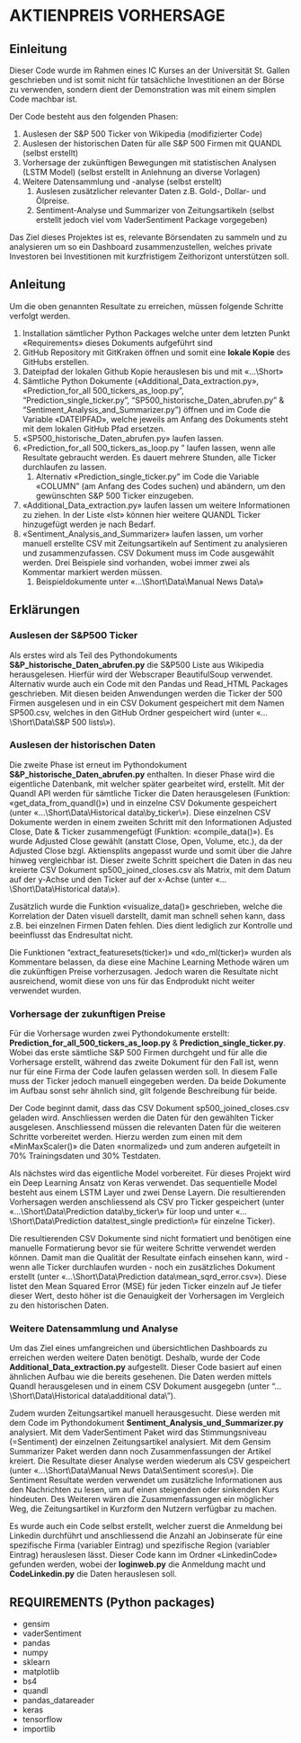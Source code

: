 # AKTIENPREIS VORHERSAGE
## Einleitung
Dieser Code wurde im Rahmen eines IC Kurses an der Universität St. Gallen geschrieben und ist somit nicht für tatsächliche Investitionen an der Börse zu verwenden, sondern dient der Demonstration was mit einem simplen Code machbar ist. 

Der Code besteht aus den folgenden Phasen:
1.	Auslesen der S&P 500 Ticker von Wikipedia (modifizierter Code)
2.	Auslesen der historischen Daten für alle S&P 500 Firmen mit QUANDL (selbst erstellt)
3.	Vorhersage der zukünftigen Bewegungen mit statistischen Analysen (LSTM Model) (selbst erstellt in Anlehnung an diverse Vorlagen)
4.	Weitere Datensammlung und -analyse (selbst erstellt)
	1.	Auslesen zusätzlicher relevanter Daten z.B. Gold-, Dollar- und Ölpreise. 
	2.	Sentiment-Analyse und Summarizer von Zeitungsartikeln (selbst erstellt jedoch viel vom VaderSentiment Package vorgegeben)

Das Ziel dieses Projektes ist es, relevante Börsendaten zu sammeln und zu analysieren um so ein Dashboard zusammenzustellen, welches private Investoren bei Investitionen mit kurzfristigem Zeithorizont unterstützen soll. 

## Anleitung
Um die oben genannten Resultate zu erreichen, müssen folgende Schritte verfolgt werden. 
1.	Installation sämtlicher Python Packages welche unter dem letzten Punkt «Requirements» dieses Dokuments aufgeführt sind
2.	GitHub Repository mit GitKraken öffnen und somit eine **lokale Kopie** des GitHubs erstellen. 
3.	Dateipfad der lokalen Github Kopie herauslesen bis und mit «…\Short»
4.	Sämtliche Python Dokumente («Additional_Data_extraction.py», «Prediction_for_all 500_tickers_as_loop.py”, “Prediction_single_ticker.py”, “SP500_historische_Daten_abrufen.py” & “Sentiment_Analysis_and_Summarizer.py”) öffnen und im Code die Variable «DATEIPFAD», welche jeweils am Anfang des Dokuments steht mit dem lokalen GitHub Pfad ersetzen. 
5.	«SP500_historische_Daten_abrufen.py» laufen lassen.
6.	«Prediction_for_all 500_tickers_as_loop.py ” laufen lassen, wenn alle Resultate gebraucht werden. Es dauert mehrere Stunden, alle Ticker durchlaufen zu lassen.
	1.	Alternativ «Prediction_single_ticker.py” im Code die Variable «COLUMN” (am Anfang des Codes suchen) und abändern, um den gewünschten S&P 500 Ticker einzugeben. 
7.	«Additional_Data_extraction.py» laufen lassen um weitere Informationen zu ziehen. In der Liste «lst» können hier weitere QUANDL Ticker hinzugefügt werden je nach Bedarf. 
8.	«Sentiment_Analysis_and_Summarizer» laufen lassen, um vorher manuell erstellte CSV mit Zeitungsartikeln auf Sentiment zu analysieren und zusammenzufassen. CSV Dokument muss im Code ausgewählt werden. Drei Beispiele sind vorhanden, wobei immer zwei als Kommentar markiert werden müssen. 
	1.	Beispieldokumente unter «…\Short\Data\Manual News Data\»

## Erklärungen
### Auslesen der S&P500 Ticker
Als erstes wird als Teil des Pythondokuments **S&P_historische_Daten_abrufen.py** die S&P500 Liste aus Wikipedia herausgelesen. Hierfür wird der Webscraper BeautifulSoup verwendet. Alternativ wurde auch ein Code mit den Pandas und Read_HTML Packages geschrieben. Mit diesen beiden Anwendungen werden die Ticker der 500 Firmen ausgelesen und in ein CSV Dokument gespeichert mit dem Namen SP500.csv, welches in den GitHub Ordner gespeichert wird (unter «…\Short\Data\S&P 500 lists\»).

### Auslesen der historischen Daten
Die zweite Phase ist erneut im Pythondokument **S&P_historische_Daten_abrufen.py** enthalten. In dieser Phase wird die eigentliche Datenbank, mit welcher später gearbeitet wird, erstellt. Mit der Quandl API werden für sämtliche Ticker die Daten herausgelesen (Funktion: «get_data_from_quandl()») und in einzelne CSV Dokumente gespeichert (unter «…\Short\Data\Historical data\by_ticker\»). Diese einzelnen CSV Dokumente werden in einem zweiten Schritt mit den Informationen Adjusted Close, Date & Ticker zusammengefügt (Funktion: «compile_data()»). Es wurde Adjusted Close gewählt (anstatt Close, Open, Volume, etc.), da der Adjusted Close bzgl. Aktiensplits angepasst wurde und somit über die Jahre hinweg vergleichbar ist. Dieser zweite Schritt speichert die Daten in das neu kreierte CSV Dokument sp500_joined_closes.csv als Matrix, mit dem Datum auf der y-Achse und den Ticker auf der x-Achse (unter «…\Short\Data\Historical data\»).

Zusätzlich wurde die Funktion «visualize_data()» geschrieben, welche die Korrelation der Daten visuell darstellt, damit man schnell sehen kann, dass z.B. bei einzelnen Firmen Daten fehlen. Dies dient lediglich zur Kontrolle und beeinflusst das Endresultat nicht. 

Die Funktionen “extract_featuresets(ticker)» und «do_ml(ticker)» wurden als Kommentare belassen, da diese eine Machine Learning Methode wären um die zukünftigen Preise vorherzusagen. Jedoch waren die Resultate nicht ausreichend, womit diese von uns für das Endprodukt nicht weiter verwendet wurden. 

### Vorhersage der zukunftigen Preise
Für die Vorhersage wurden zwei Pythondokumente erstellt: **Prediction_for_all_500_tickers_as_loop.py** & **Prediction_single_ticker.py**. Wobei das erste sämtliche S&P 500 Firmen durchgeht und für alle die Vorhersage erstellt, während das zweite Dokument für den Fall ist, wenn nur für eine Firma der Code laufen gelassen werden soll. In diesem Falle muss der Ticker jedoch manuell eingegeben werden. Da beide Dokumente im Aufbau sonst sehr ähnlich sind, gilt folgende Beschreibung für beide. 

Der Code beginnt damit, dass das CSV Dokument sp500_joined_closes.csv geladen wird. Anschliessen werden die Daten für den gewählten Ticker ausgelesen. Anschliessend müssen die relevanten Daten für die weiteren Schritte vorbereitet werden. Hierzu werden zum einen mit dem «MinMaxScaler()» die Daten «normalized» und zum anderen aufgeteilt in 70% Trainingsdaten und 30% Testdaten. 

Als nächstes wird das eigentliche Model vorbereitet. Für dieses Projekt wird ein Deep Learning Ansatz von Keras verwendet. Das sequentielle Model besteht aus einem LSTM Layer und zwei Dense Layern. Die resultierenden Vorhersagen werden anschliessend als CSV pro Ticker gespeichert (unter «…\Short\Data\Prediction data\by_ticker\» für loop und unter «…\Short\Data\Prediction data\test_single prediction\» für einzelne Ticker).

Die resultierenden CSV Dokumente sind nicht formatiert und benötigen eine manuelle Formatierung bevor sie für weitere Schritte verwendet werden können. Damit man die Qualität der Resultate einfach einsehen kann, wird - wenn alle Ticker durchlaufen wurden - noch ein zusätzliches Dokument erstellt (unter «…\Short\Data\Prediction data\mean_sqrd_error.csv»). Diese listet den Mean Squared Error (MSE) für jeden Ticker einzeln auf Je tiefer dieser Wert, desto höher ist die Genauigkeit der Vorhersagen im Vergleich zu den historischen Daten. 

### Weitere Datensammlung und Analyse 
Um das Ziel eines umfangreichen und übersichtlichen Dashboards zu erreichen werden weitere Daten benötigt. Deshalb, wurde der Code **Additional_Data_extraction.py** aufgestellt. Dieser Code basiert auf einen ähnlichen Aufbau wie die bereits gesehenen. Die Daten werden mittels Quandl herausgelesen und in einem CSV Dokument ausgegebn (unter “…\Short\Data\Historical data\additional data\”).

Zudem wurden Zeitungsartikel manuell herausgesucht. Diese werden mit dem Code im Pythondokument **Sentiment_Analysis_und_Summarizer.py** analysiert. Mit dem VaderSentiment Paket wird das Stimmungsniveau (=Sentiment) der einzelnen Zeitungsartikel analysiert. Mit dem Gensim Summarizer Paket werden dann noch Zusammenfassungen der Artikel kreiert. Die Resultate dieser Analyse werden wiederum als CSV gespeichert (unter «…\Short\Data\Manual News Data\Sentiment scores\»). Die Sentiment Resultate werden verwendet um zusätzliche Informationen aus den Nachrichten zu lesen, um auf einen steigenden oder sinkenden Kurs hindeuten. Des Weiteren wären die Zusammenfassungen ein möglicher Weg, die Zeitungsartikel in Kurzform den Nutzern verfügbar zu machen.  

Es wurde auch ein Code selbst erstellt, welcher zuerst die Anmeldung bei Linkedin durchführt und anschliessend die Anzahl an Jobinserate für eine spezifische Firma (variabler Eintrag) und spezifische Region (variabler Eintrag) herauslesen lässt. Dieser Code kann im Ordner «LinkedinCode» gefunden werden, wobei der **loginweb.py** die Anmeldung macht und **CodeLinkedin.py** die Daten herauslesen soll.

## REQUIREMENTS (Python packages)
*	gensim
*	vaderSentiment
*	pandas
*	numpy
*	sklearn
*	matplotlib
*	bs4
*	quandl
*	pandas_datareader
*	keras
*	tensorflow
*	importlib

